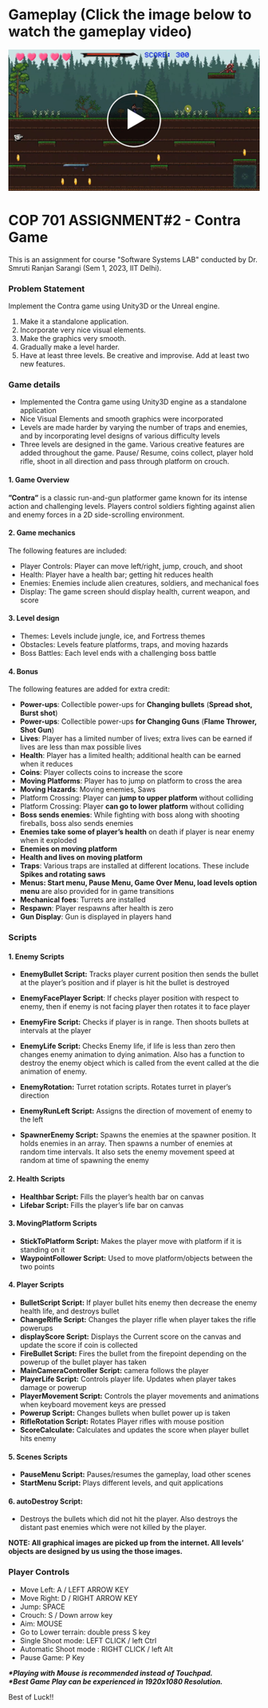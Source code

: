 # Gameplay (Click the image below to watch the gameplay video)
[![Youtube link](thumbnail.jpg)](https://www.youtube.com/watch?v=Th5mRw0JlOA?si=hcuPD01-dDl38otc)

<!--![](contraLogo.jpeg) -->
# COP 701 ASSIGNMENT#2 - Contra Game 

This is an assignment for course "Software Systems LAB" conducted by Dr. Smruti Ranjan Sarangi (Sem 1, 2023, IIT Delhi).  

### **Problem Statement** 

Implement the Contra game using Unity3D or the Unreal engine. 

1. Make it a standalone application. 
1. Incorporate very nice visual elements. 
1. Make the graphics very smooth. 
1. Gradually make a level harder. 
1. Have at least three levels. Be creative and improvise. Add at least two new features. 

### **Game details** 

- Implemented the Contra game using Unity3D engine as a standalone application
- Nice Visual Elements and smooth graphics were incorporated
- Levels are made harder by varying the number of traps and enemies, and by incorporating level designs of various difficulty levels
- Three levels are designed in the game. Various creative features are added throughout the game. Pause/ Resume, coins collect, player hold rifle, shoot in all direction 
 and pass through platform on crouch.

#### 1. **Game Overview** 

**”Contra”** is a classic run-and-gun platformer game known for its intense action and challenging levels. Players control soldiers fighting against alien and enemy forces in a 2D side-scrolling environment. 

#### 2. **Game mechanics** 

The following features are included: 

- Player Controls: Player can move left/right, jump, crouch, and shoot
- Health: Player have a health bar; getting hit reduces health
- Enemies: Enemies include alien creatures, soldiers, and mechanical foes 
- Display: The game screen should display health, current weapon, and score
#### 3. **Level design** 
- Themes: Levels include jungle, ice, and Fortress themes
- Obstacles: Levels feature platforms, traps, and moving hazards 
- Boss Battles: Each level ends with a challenging boss battle 
#### 4. **Bonus** 

The following features are added for extra credit: 

- **Power-ups**: Collectible power-ups for **Changing bullets** (**Spread shot, Burst shot**) 
- **Power-ups**: Collectible power-ups **for Changing Guns** (**Flame Thrower, Shot Gun**)
- **Lives**: Player has a limited number of lives; extra lives can be earned if lives are less than max possible lives
- **Health**: Player has a limited health; additional health can be earned when it reduces
- **Coins**: Player collects coins to increase the score
- **Moving Platforms**: Player has to jump on platform to cross the area
- **Moving Hazards**: Moving enemies, Saws 
- Platform Crossing: Player can **jump to upper platform** without colliding
- Platform Crossing: Player **can go to lower platform** without colliding 
- **Boss sends enemies**: While fighting with boss along with shooting fireballs, boss also sends enemies
- **Enemies take some of player’s health** on death if player is near enemy when it exploded 
- **Enemies on moving platform** 
- **Health and lives on moving platform** 
- **Traps**: Various traps are installed at different locations. These include **Spikes and rotating saws** 
- **Menus: Start menu, Pause Menu, Game Over Menu, load levels option menu** are also provided for in game transitions 
- **Mechanical foes**: Turrets are installed
- **Respawn**: Player respawns after health is zero
- **Gun Display**: Gun is displayed in players hand

### **Scripts** 
#### 1. **Enemy Scripts** 
- **EnemyBullet Script:** Tracks player current position then sends the bullet at the player’s position and if player is hit the bullet is destroyed
- **EnemyFacePlayer Script**: If checks player position with respect to enemy, then if enemy is not facing player then rotates it to face player
- **EnemyFire Script:** Checks if player is in range. Then shoots bullets at intervals at the player
- **EnemyLife Script:** Checks Enemy life, if life is less than zero then changes enemy animation to dying animation. Also has a function to destroy the enemy object which is called from the event called at the die animation of enemy.  

- **EnemyRotation:** Turret rotation scripts. Rotates turret in player’s direction
- **EnemyRunLeft Script:** Assigns the direction of  movement of enemy to the left
- **SpawnerEnemy Script:** Spawns the enemies at the spawner position. It holds enemies in an array. Then spawns a number of enemies  at random time intervals. It also sets the enemy movement speed at random at time of spawning the enemy
#### 2. **Health Scripts** 
- **Healthbar Script:** Fills the player’s health bar on canvas
- **Lifebar Script:** Fills the player’s life bar on canvas
#### 3. **MovingPlatform Scripts** 
- **StickToPlatform Script:** Makes the player move with platform if it is standing on it
- **WaypointFollower Script:** Used to move platform/objects between the two points
#### 4. **Player Scripts** 
- **BulletScript Script:** If player bullet hits enemy then decrease the enemy health life, and destroys bullet
- **ChangeRifle Script:** Changes the player rifle when player takes the rifle powerups
- **displayScore Script:** Displays the Current score on the canvas and update the score if coin is collected
- **FireBullet Script:** Fires the bullet from the firepoint depending on the powerup of the bullet player has taken
- **MainCameraController Script:** camera follows the player
- **PlayerLife Script:** Controls player life. Updates when player takes damage  or powerup
- **PlayerMovement Script:** Controls the player movements and animations when keyboard movement keys are pressed
- **Powerup Script:** Changes bullets when bullet power up is taken
- **RifleRotation Script:** Rotates Player rifles with mouse position
- **ScoreCalculate:** Calculates and updates the score when player bullet hits enemy
#### 5. **Scenes Scripts** 
- **PauseMenu Script:** Pauses/resumes the gameplay, load other scenes
- **StartMenu Script:** Plays different levels, and quit applications
#### 6. **autoDestroy Script:** 
- Destroys the bullets which did not hit the player. Also destroys the distant past enemies which were not  killed by the player.

**NOTE: All graphical images are picked up from the internet. All levels’ objects  are designed by us using the those images.** 

### **Player Controls** 

- Move Left: A / LEFT ARROW KEY 
- Move Right: D / RIGHT ARROW KEY 
- Jump: SPACE 
- Crouch: S / Down arrow key 
- Aim: MOUSE
- Go to Lower terrain: double press S key 
- Single Shoot mode: LEFT CLICK / left Ctrl 
- Automatic Shoot mode : RIGHT CLICK / left Alt 
- Pause Game: P Key 

***\*Playing with Mouse is recommended instead of Touchpad.***  
***\*Best Game Play can be experienced in 1920x1080 Resolution.***

Best of Luck!!
